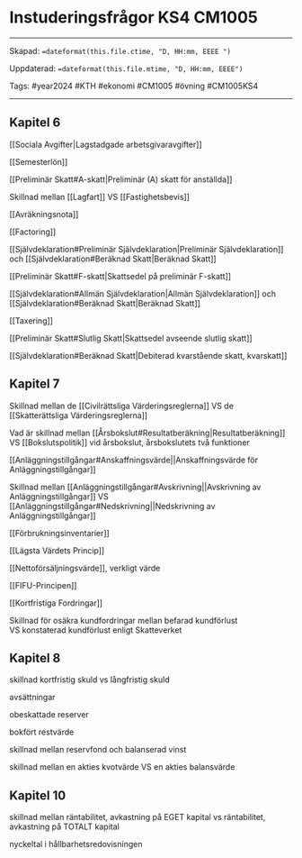 # Instuderingsfrågor KS4 CM1005

---

Skapad: `=dateformat(this.file.ctime, "D, HH:mm, EEEE ")`

Uppdaterad: `=dateformat(this.file.mtime, "D, HH:mm, EEEE")`

Tags: #year2024 #KTH #ekonomi #CM1005 #övning #CM1005KS4

---

## Kapitel 6

[[Sociala Avgifter|Lagstadgade arbetsgivaravgifter]]

[[Semesterlön]]

[[Preliminär Skatt#A-skatt|Preliminär (A) skatt för anställda]]

Skillnad mellan [[Lagfart]] VS [[Fastighetsbevis]]

[[Avräkningsnota]]

[[Factoring]]

[[Självdeklaration#Preliminär Självdeklaration|Preliminär Självdeklaration]] och [[Självdeklaration#Beräknad Skatt|Beräknad Skatt]]

[[Preliminär Skatt#F-skatt|Skattsedel på preliminär F-skatt]]

[[Självdeklaration#Allmän Självdeklaration|Allmän Självdeklaration]] och [[Självdeklaration#Beräknad Skatt|Beräknad Skatt]]

[[Taxering]]

[[Preliminär Skatt#Slutlig Skatt|Skattsedel avseende slutlig skatt]]

[[Självdeklaration#Beräknad Skatt|Debiterad kvarstående skatt, kvarskatt]]

## Kapitel 7

Skillnad mellan de [[Civilrättsliga Värderingsreglerna]] VS de [[Skatterättsliga Värderingsreglerna]]

Vad är skillnad mellan [[Årsbokslut#Resultatberäkning|Resultatberäkning]] VS [[Bokslutspolitik]] vid årsbokslut, årsbokslutets två funktioner

[[Anläggningstillgångar#Anskaffningsvärde||Anskaffningsvärde för Anläggningstillgångar]]

Skillnad mellan [[Anläggningstillgångar#Avskrivning||Avskrivning av Anläggningstillgångar]] VS [[Anläggningstillgångar#Nedskrivning||Nedskrivning av Anläggningstillgångar]]

[[Förbrukningsinventarier]]

[[Lägsta Värdets Princip]]

[[Nettoförsäljningsvärde]], verkligt värde

[[FIFU-Principen]]

[[Kortfristiga Fordringar]]

Skillnad för osäkra kundfordringar mellan befarad kundförlust VS konstaterad kundförlust enligt Skatteverket

## Kapitel 8

skillnad kortfristig skuld vs långfristig skuld

avsättningar

obeskattade reserver

bokfört restvärde

skillnad mellan reservfond och balanserad vinst

skillnad mellan en akties kvotvärde VS en akties balansvärde

## Kapitel 10

skillnad mellan räntabilitet, avkastning på EGET kapital vs räntabilitet, avkastning på TOTALT kapital

nyckeltal i hållbarhetsredovisningen

